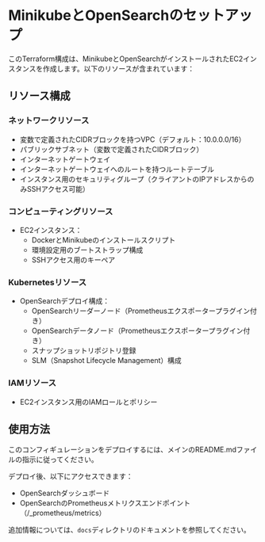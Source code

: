 # MinikubeとOpenSearchのセットアップ

このTerraform構成は、MinikubeとOpenSearchがインストールされたEC2インスタンスを作成します。以下のリソースが含まれています：

## リソース構成

### ネットワークリソース
- 変数で定義されたCIDRブロックを持つVPC（デフォルト：10.0.0.0/16）
- パブリックサブネット（変数で定義されたCIDRブロック）
- インターネットゲートウェイ
- インターネットゲートウェイへのルートを持つルートテーブル
- インスタンス用のセキュリティグループ（クライアントのIPアドレスからのみSSHアクセス可能）

### コンピューティングリソース
- EC2インスタンス：
  - DockerとMinikubeのインストールスクリプト
  - 環境設定用のブートストラップ構成
  - SSHアクセス用のキーペア

### Kubernetesリソース
- OpenSearchデプロイ構成：
  - OpenSearchリーダーノード（Prometheusエクスポータープラグイン付き）
  - OpenSearchデータノード（Prometheusエクスポータープラグイン付き）
  - スナップショットリポジトリ登録
  - SLM（Snapshot Lifecycle Management）構成

### IAMリソース
- EC2インスタンス用のIAMロールとポリシー

## 使用方法

このコンフィギュレーションをデプロイするには、メインのREADME.mdファイルの指示に従ってください。

デプロイ後、以下にアクセスできます：
- OpenSearchダッシュボード
- OpenSearchのPrometheusメトリクスエンドポイント（/_prometheus/metrics）

追加情報については、`docs`ディレクトリのドキュメントを参照してください。